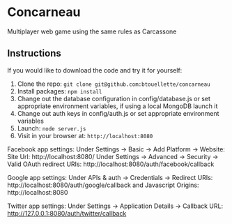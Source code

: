 # Concarneau

Multiplayer web game using the same rules as Carcassone

## Instructions

If you would like to download the code and try it for yourself:

1. Clone the repo: `git clone git@github.com:btouellette/concarneau`
2. Install packages: `npm install`
3. Change out the database configuration in config/database.js or set appropriate environment variables, if using a local MongoDB launch it
4. Change out auth keys in config/auth.js or set appropriate environment variables
5. Launch: `node server.js`
6. Visit in your browser at: `http://localhost:8080`

Facebook app settings:
Under Settings -> Basic -> Add Platform -> Website: Site Url: http://localhost:8080/
Under Settings -> Advanced -> Security -> Valid OAuth redirect URIs: http://localhost:8080/auth/facebook/callback

Google app settings:
Under APIs & auth -> Credentials -> Redirect URIs: http://localhost:8080/auth/google/callback and Javascript Origins: http://localhost:8080

Twitter app settings:
Under Settings -> Application Details -> Callback URL: http://127.0.0.1:8080/auth/twitter/callback
